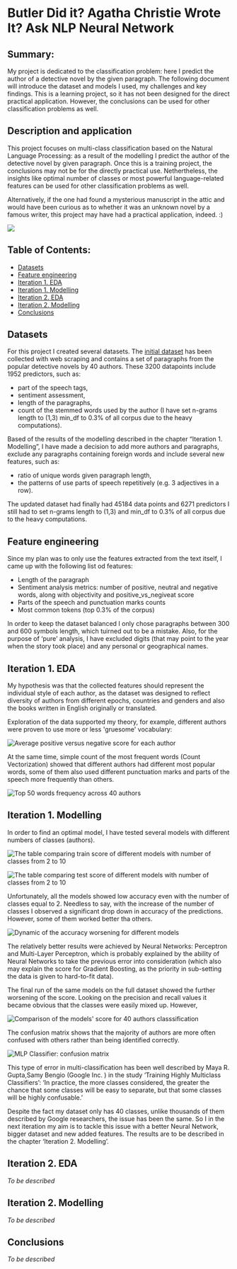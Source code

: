 # Butler Did it? Agatha Christie Wrote It? Ask NLP Neural Network

## Summary:
My project is dedicated to the classification problem: here I predict the author of a detective novel by the given paragraph. The following document will introduce the dataset and models I used, my challenges and key findings. This is a learning project, so it has not been designed for the direct practical application. However, the conclusions can be used for other classification problems as well.

## Description and application
This project focuses on multi-class classification based on the Natural Language Processing: as a result of the modelling I predict the author of the detective novel by given paragraph. Once this is a training project, the conclusions may not be for the directly practical use. Nethertheless, the insights like optimal number of classes or most powerful language-related features can be used for other classification problems as well. 

Alternatively, if the one had found a mysterious manuscript in the attic and would have been curious as to whether it was an unknown novel by a famous writer, this project may have had a practical application, indeed. :)

![](https://github.com/TataAndBigData/NLP-capstone-project-Butler-Did-It-Agatha-Christie-Wrote-It-/blob/master/Illustrations/%D0%A5%D0%BE%D0%BB%D0%BC%D1%81_%D0%BE%D0%BD.jpg)

## Table of Contents:

- [Datasets](https://github.com/TataAndBigData/NLP-capstone-project-Butler-Did-It-Agatha-Christie-Wrote-It-/blob/master/README.md#datasets)
- [Feature engineering](https://github.com/TataAndBigData/NLP-capstone-project-Butler-Did-It-Agatha-Christie-Wrote-It-/blob/master/README.md#feature-engineering)
- [Iteration 1. EDA](https://github.com/TataAndBigData/NLP-capstone-project-Butler-Did-It-Agatha-Christie-Wrote-It-/blob/master/README.md#iteration-1-eda)
- [Iteration 1. Modelling](https://github.com/TataAndBigData/NLP-capstone-project-Butler-Did-It-Agatha-Christie-Wrote-It-/blob/master/README.md#iteration-1-modelling)
- [Iteration 2. EDA](https://github.com/TataAndBigData/NLP-capstone-project-Butler-Did-It-Agatha-Christie-Wrote-It-/blob/master/README.md#iteration-2-eda)
- [Iteration 2. Modelling](https://github.com/TataAndBigData/NLP-capstone-project-Butler-Did-It-Agatha-Christie-Wrote-It-/blob/master/README.md#iteration-2-modelling)
- [Conclusions](https://github.com/TataAndBigData/NLP-capstone-project-Butler-Did-It-Agatha-Christie-Wrote-It-/blob/master/README.md#conclusions)
 
 
## Datasets

For this project I created several datasets. The [initial dataset](https://github.com/TataAndBigData/NLP-capstone-project-Butler-Did-It-Agatha-Christie-Wrote-It-/blob/master/Iteration%201/df_40_authors_all_features_03percent.csv.zip) has been collected with web scraping and contains a set of paragraphs from the popular detective novels by 40 authors. These 3200 datapoints include 1952  predictors, such as:
- part of the speech tags,
- sentiment assessment,
- length of the paragraphs,
- count of the stemmed words used by the author (I have set n-grams length to (1,3) min_df to 0.3% of all corpus due to the heavy computations).

Based of the results of the modelling described in the chapter “Iteration 1. Modelling”, I have made a decision to add more authors and paragraphs, exclude any paragraphs containing foreign words and include several new features, such as:
- ratio of unique words given paragraph length,
- the patterns of use parts of speech repetitively (e.g. 3 adjectives in a row).

The updated dataset had finally had 45184 data points and 6271 predictors I still had to set n-grams length to (1,3) and min_df to 0.3% of all corpus due to the heavy computations.


## Feature engineering

Since my plan was to only use the features extracted from the text itself, I came up with the following list od features:
- Length of the paragraph
- Sentiment analysis metrics: number of positive, neutral and negative words, along with objectivity and positive_vs_negiveat score
- Parts of the speech and punctuation marks counts
- Most common tokens (top 0.3% of the corpus)

In order to keep the dataset balanced I only chose paragraphs between 300 and 600 symbols length, which tuirned out to be a mistake. Also, for the purpose of ‘pure’ analysis, I have excluded digits (that may point to the year when the story took place) and any personal or geographical names.

## Iteration 1. EDA

My hypothesis was that the collected features should represent the individual style of each author, as the dataset was designed to reflect diversity of authors from different epochs, countries and genders and also the books written in English originally or translated.

Exploration of the data supported my theory, for example, different authors were proven to use more or less 'gruesome' vocabulary:

![Average positive versus negative score for each author](https://github.com/TataAndBigData/NLP-capstone-project-Butler-Did-It-Agatha-Christie-Wrote-It-/blob/master/Illustrations/40_authors_pos_vs_neg_score.png)

At the same time, simple count of the most frequent words (Count Vectorization) showed that different authors had different most popular words, some of them also used different punctuation marks and parts of the speech more frequently than others.

![Top 50 words frequency across 40 authors](https://github.com/TataAndBigData/NLP-capstone-project-Butler-Did-It-Agatha-Christie-Wrote-It-/blob/master/Illustrations/40_authors_top_50_words.png)

 
## Iteration 1. Modelling

In order to find an optimal model, I have tested several models with different numbers of classes (authors). 

![The table comparing train score of different models with number of classes from 2 to 10](https://github.com/TataAndBigData/NLP-capstone-project-Butler-Did-It-Agatha-Christie-Wrote-It-/blob/master/Illustrations/Accuracy%20on%20the%20train%20set%20(40%20authors).png)

![The table comparing test score of different models with number of classes from 2 to 10](https://github.com/TataAndBigData/NLP-capstone-project-Butler-Did-It-Agatha-Christie-Wrote-It-/blob/master/Illustrations/Accuracy%20on%20the%20test%20set%20(40%20authors).png)
 
Unfortunately, all the models showed low accuracy even with the number of classes equal to 2. Needless to say, with the increase of the number of classes I  observed a significant drop down in accuracy of the predictions. However, some of them worked better tha others.

![Dynamic of the accuracy worsening for different models](https://github.com/TataAndBigData/NLP-capstone-project-Butler-Did-It-Agatha-Christie-Wrote-It-/blob/master/Illustrations/Drop%20in%20score%20of%20the%20diffrent%20models.png)

The relatively better results were achieved by Neural Networks: Perceptron and Multi-Layer Perceptron, which is probably explained by the ability of Neural Networks to take the previous error into consideration (which also may explain the score for Gradient Boosting, as the priority in sub-setting the data is given to hard-to-fit data).

The final run of the same models on the full dataset showed the further worsening of the score. Looking on the precision and recall values it became obvious that the classes were easily mixed up.  However, 

![Comparison of the models' score for 40 authors classsification](https://github.com/TataAndBigData/NLP-capstone-project-Butler-Did-It-Agatha-Christie-Wrote-It-/blob/master/Illustrations/Scores%20on%20the%20full%20dataset.png)

The confusion matrix shows that the majority of authors are more often confused with others rather than being identified correctly. 

![MLP Classifier: confusion matrix]()

This type of error in multi-classification has been well described by Maya R. Gupta,Samy Bengio (Google Inc. ) in the study ‘Training Highly Multiclass Classifiers’: ‘In practice, the more classes considered, the greater the chance that some classes will be easy to separate, but that some classes will be highly confusable.’ 

Despite the fact my dataset only has 40 classes, unlike thousands of them described by Google researchers, the issue has been the same. So I in the next iteration my aim is to tackle this issue with a better Neural Network, bigger dataset and new added features. The results are to be described in the chapter ‘Iteration 2. Modelling’.

## Iteration 2. EDA

*To be described*

## Iteration 2. Modelling

*To be described*

## Conclusions

*To be described*
